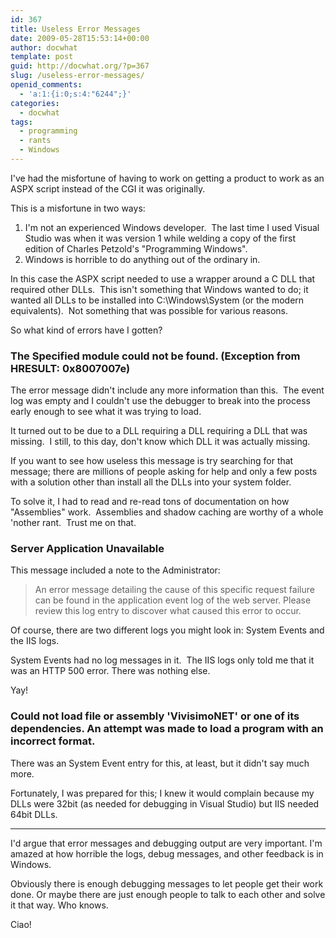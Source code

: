 ```yaml
---
id: 367
title: Useless Error Messages
date: 2009-05-28T15:53:14+00:00
author: docwhat
template: post
guid: http://docwhat.org/?p=367
slug: /useless-error-messages/
openid_comments:
  - 'a:1:{i:0;s:4:"6244";}'
categories:
  - docwhat
tags:
  - programming
  - rants
  - Windows
---
```

I've had the misfortune of having to work on getting a product to work as an ASPX script instead of the CGI it was originally.

This is a misfortune in two ways:
<ol>
	<li>I'm not an experienced Windows developer.  The last time I used Visual Studio was when it was version 1 while welding a copy of the first edition of Charles Petzold's "Programming Windows".</li>
	<li>Windows is horrible to do anything out of the ordinary in.</li>
</ol>
In this case the ASPX script needed to use a wrapper around a C DLL that required other DLLs.  This isn't something that Windows wanted to do; it wanted all DLLs to be installed into C:\Windows\System (or the modern equivalents).  Not something that was possible for various reasons.

So what kind of errors have I gotten?
<h3>The Specified module could not be found. (Exception from HRESULT: 0x8007007e)</h3>
The error message didn't include any more information than this.  The event log was empty and I couldn't use the debugger to break into the process early enough to see what it was trying to load.

It turned out to be due to a DLL requiring a DLL requiring a DLL that was missing.  I still, to this day, don't know which DLL it was actually missing.

If you want to see how useless this message is try searching for that message; there are millions of people asking for help and only a few posts with a solution other than install all the DLLs into your system folder.

To solve it, I had to read and re-read tons of documentation on how "Assemblies" work.  Assemblies and shadow caching are worthy of a whole 'nother rant.  Trust me on that.

<h3>Server Application Unavailable</h3>
This message included a note to the Administrator:
<blockquote>An error message detailing the cause of this specific request failure can be found in the application event log of the web server. Please review this log entry to discover what caused this error to occur.</blockquote>
Of course, there are two different logs you might look in: System Events and the IIS logs.

System Events had no log messages in it.  The IIS logs only told me that it was an HTTP 500 error. There was nothing else.

Yay!

<h3>Could not load file or assembly 'VivisimoNET' or one of its dependencies. An attempt was made to load a program with an incorrect format.</h3>

There was an System Event entry for this, at least, but it didn't say much more.

Fortunately, I was prepared for this; I knew it would complain because my DLLs were 32bit (as needed for debugging in Visual Studio) but IIS needed 64bit DLLs.

<hr />

I'd argue that error messages and debugging output are very important.  I'm amazed at how horrible the logs, debug messages, and other feedback is in Windows.

Obviously there is enough debugging messages to let people get their work done.  Or maybe there are just enough people to talk to each other and solve it that way.  Who knows.

Ciao!